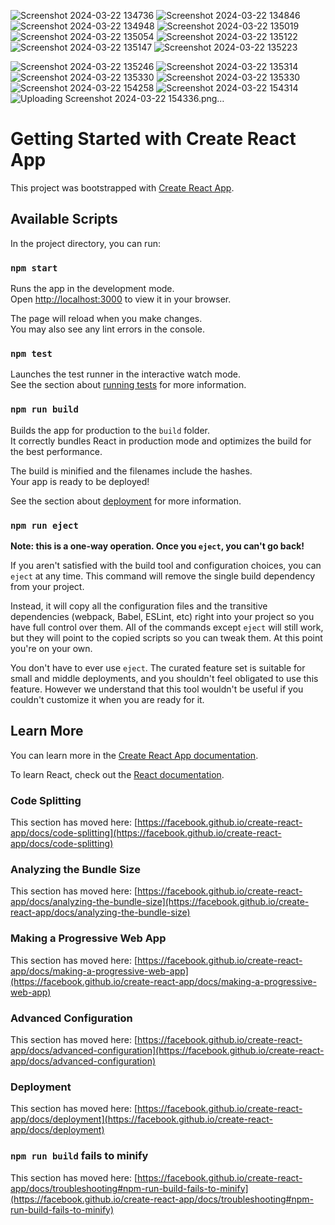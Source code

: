 ![Screenshot 2024-03-22 134736](https://github.com/sandhyaGurram/React-Application/assets/58684459/bd2c1ce1-d02e-407c-bd3d-fbe0a7499aa4)
![Screenshot 2024-03-22 134846](https://github.com/sandhyaGurram/React-Application/assets/58684459/097f0a2b-2fa7-4cf4-ac7b-3798916d6f9d)
![Screenshot 2024-03-22 134948](https://github.com/sandhyaGurram/React-Application/assets/58684459/fcf7dbbd-41f6-4502-8e49-6bf106371f4f)
![Screenshot 2024-03-22 135019](https://github.com/sandhyaGurram/React-Application/assets/58684459/1efc1354-b5b2-4f6f-b491-23e4e267a894)
![Screenshot 2024-03-22 135054](https://github.com/sandhyaGurram/React-Application/assets/58684459/6ed5a06b-d6da-458b-a27d-8233344b0c34)
![Screenshot 2024-03-22 135122](https://github.com/sandhyaGurram/React-Application/assets/58684459/c7b2b72d-842d-47fd-b360-6010c260e2b0)
![Screenshot 2024-03-22 135147](https://github.com/sandhyaGurram/React-Application/assets/58684459/bfbda112-28d9-45af-8313-b9149c8e27f1)
![Screenshot 2024-03-22 135223](https://github.com/sandhyaGurram/React-Application/assets/58684459/e02aa410-206c-42d2-8d67-d340b8f10f81)

![Screenshot 2024-03-22 135246](https://github.com/sandhyaGurram/React-Application/assets/58684459/2d2b241c-2207-4507-8d63-3a858485fae4)
![Screenshot 2024-03-22 135314](https://github.com/sandhyaGurram/React-Application/assets/58684459/accc4123-8fc5-45d5-9f04-0eff05f4770a)
![Screenshot 2024-03-22 135330](https://github.com/sandhyaGurram/React-Application/assets/58684459/46629846-ef63-4495-8899-0cc5df1697fd)
![Screenshot 2024-03-22 135330](https://github.com/sandhyaGurram/React-Application/assets/58684459/c9c4515b-d795-4d79-a7f4-effc43ad3c04)
![Screenshot 2024-03-22 154258](https://github.com/sandhyaGurram/React-Application/assets/58684459/62cb9e55-56ee-4980-9c53-22570d07eb3c)
![Screenshot 2024-03-22 154314](https://github.com/sandhyaGurram/React-Application/assets/58684459/5854abe0-dd20-43f2-b83b-10446e885350)
![Uploading Screenshot 2024-03-22 154336.png…]()






# Getting Started with Create React App

This project was bootstrapped with [Create React App](https://github.com/facebook/create-react-app).

## Available Scripts

In the project directory, you can run:

### `npm start`

Runs the app in the development mode.\
Open [http://localhost:3000](http://localhost:3000) to view it in your browser.

The page will reload when you make changes.\
You may also see any lint errors in the console.

### `npm test`

Launches the test runner in the interactive watch mode.\
See the section about [running tests](https://facebook.github.io/create-react-app/docs/running-tests) for more information.

### `npm run build`

Builds the app for production to the `build` folder.\
It correctly bundles React in production mode and optimizes the build for the best performance.

The build is minified and the filenames include the hashes.\
Your app is ready to be deployed!

See the section about [deployment](https://facebook.github.io/create-react-app/docs/deployment) for more information.

### `npm run eject`

**Note: this is a one-way operation. Once you `eject`, you can't go back!**

If you aren't satisfied with the build tool and configuration choices, you can `eject` at any time. This command will remove the single build dependency from your project.

Instead, it will copy all the configuration files and the transitive dependencies (webpack, Babel, ESLint, etc) right into your project so you have full control over them. All of the commands except `eject` will still work, but they will point to the copied scripts so you can tweak them. At this point you're on your own.

You don't have to ever use `eject`. The curated feature set is suitable for small and middle deployments, and you shouldn't feel obligated to use this feature. However we understand that this tool wouldn't be useful if you couldn't customize it when you are ready for it.

## Learn More

You can learn more in the [Create React App documentation](https://facebook.github.io/create-react-app/docs/getting-started).

To learn React, check out the [React documentation](https://reactjs.org/).

### Code Splitting

This section has moved here: [https://facebook.github.io/create-react-app/docs/code-splitting](https://facebook.github.io/create-react-app/docs/code-splitting)

### Analyzing the Bundle Size

This section has moved here: [https://facebook.github.io/create-react-app/docs/analyzing-the-bundle-size](https://facebook.github.io/create-react-app/docs/analyzing-the-bundle-size)

### Making a Progressive Web App

This section has moved here: [https://facebook.github.io/create-react-app/docs/making-a-progressive-web-app](https://facebook.github.io/create-react-app/docs/making-a-progressive-web-app)

### Advanced Configuration

This section has moved here: [https://facebook.github.io/create-react-app/docs/advanced-configuration](https://facebook.github.io/create-react-app/docs/advanced-configuration)

### Deployment

This section has moved here: [https://facebook.github.io/create-react-app/docs/deployment](https://facebook.github.io/create-react-app/docs/deployment)

### `npm run build` fails to minify

This section has moved here: [https://facebook.github.io/create-react-app/docs/troubleshooting#npm-run-build-fails-to-minify](https://facebook.github.io/create-react-app/docs/troubleshooting#npm-run-build-fails-to-minify)
